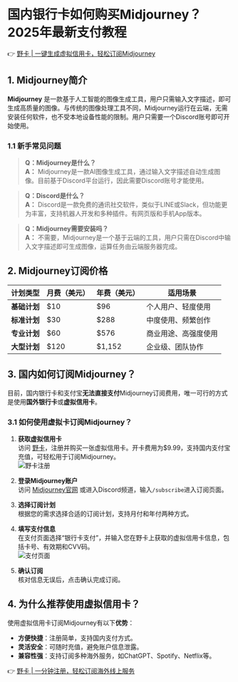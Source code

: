 # 国内银行卡如何购买Midjourney？2025年最新支付教程

👉 [野卡 | 一键生成虚拟信用卡，轻松订阅Midjourney](https://bbtdd.com/yeka)

## 1. Midjourney简介

**Midjourney** 是一款基于人工智能的图像生成工具，用户只需输入文字描述，即可生成高质量的图像。与传统的图像处理工具不同，Midjourney运行在云端，无需安装任何软件，也不受本地设备性能的限制。用户只需要一个Discord账号即可开始使用。

### 1.1 新手常见问题

> **Q：Midjourney是什么？**  
> **A：** Midjourney是一款AI图像生成工具，通过输入文字描述自动生成图像。目前基于Discord平台运行，因此需要Discord账号才能使用。

> **Q：Discord是什么？**  
> **A：** Discord是一款免费的通讯社交软件，类似于LINE或Slack，但功能更为丰富，支持机器人开发和多种插件。有网页版和手机App版本。

> **Q：Midjourney需要安装吗？**  
> **A：** 不需要，Midjourney是一个基于云端的工具，用户只需在Discord中输入文字描述即可生成图像，运算任务由云端服务器完成。

## 2. Midjourney订阅价格

| 计划类型       | 月费（美元） | 年费（美元） | 适用场景           |
|----------------|--------------|--------------|--------------------|
| **基础计划**   | $10          | $96          | 个人用户、轻度使用 |
| **标准计划**   | $30          | $288         | 中度使用、频繁创作 |
| **专业计划**   | $60          | $576         | 商业用途、高强度使用 |
| **大型计划**   | $120         | $1,152       | 企业级、团队协作   |

## 3. 国内如何订阅Midjourney？

目前，国内银行卡和支付宝**无法直接支付**Midjourney订阅费用，唯一可行的方式是使用**国外银行卡**或**虚拟信用卡**。

### 3.1 如何使用虚拟卡订阅Midjourney？

1. **获取虚拟信用卡**  
   访问 [野卡](https://bbtdd.com/yeka)，注册并购买一张虚拟信用卡。开卡费用为$9.99，支持国内支付宝充值，可轻松用于订阅Midjourney。  
   ![野卡注册](https://bbtdd.com/wp-content/uploads/img/4864139745530538.webp)

2. **登录Midjourney账户**  
   访问 [Midjourney官网](https://www.midjourney.com/explore) 或进入Discord频道，输入`/subscribe`进入订阅页面。

3. **选择订阅计划**  
   根据您的需求选择合适的订阅计划，支持月付和年付两种方式。

4. **填写支付信息**  
   在支付页面选择“银行卡支付”，并输入您在野卡上获取的虚拟信用卡信息，包括卡号、有效期和CVV码。  
   ![支付页面](https://bbtdd.com/wp-content/uploads/img/2337315843.webp)

5. **确认订阅**  
   核对信息无误后，点击确认完成订阅。

## 4. 为什么推荐使用虚拟信用卡？

使用虚拟信用卡订阅Midjourney有以下**优势**：
- **方便快捷**：注册简单，支持国内支付方式。
- **灵活安全**：可随时充值，避免账户信息泄露。
- **兼容性强**：支持订阅多种海外服务，如ChatGPT、Spotify、Netflix等。

👉 [野卡 | 一分钟注册，轻松订阅海外线上服务](https://bbtdd.com/yeka)